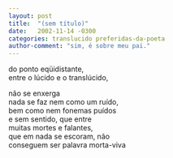 ```yaml
---
layout: post
title:  "(sem título)"
date:   2002-11-14 -0300
categories: translucido preferidas-da-poeta
author-comment: "sim, é sobre meu pai."
---
```


do ponto eqüidistante,  
entre o lúcido e o translúcido,  
<!--more-->
não se enxerga  
nada se faz nem como um ruído,  
bem como nem fonemas puídos  
e sem sentido, que entre  
muitas mortes e falantes,  
que em nada se escoram, não  
conseguem ser palavra morta-viva  
